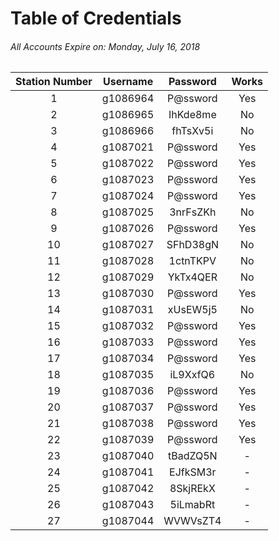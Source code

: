 # Table of Credentials
###### _All Accounts Expire on: Monday, July 16, 2018_
Station Number|Username|Password|Works
:-:|:-:|:-:|:-:
1|g1086964|P@ssword|Yes
2|g1086965|IhKde8me|No
3|g1086966|fhTsXv5i|No
4|g1087021|P@ssword|Yes
5|g1087022|P@ssword|Yes
6|g1087023|P@ssword|Yes
7|g1087024|P@ssword|Yes
8|g1087025|3nrFsZKh|No
9|g1087026|P@ssword|Yes
10|g1087027|SFhD38gN|No
11|g1087028|1ctnTKPV|No
12|g1087029|YkTx4QER|No
13|g1087030|P@ssword|Yes
14|g1087031|xUsEW5j5|No
15|g1087032|P@ssword|Yes
16|g1087033|P@ssword|Yes
17|g1087034|P@ssword|Yes
18|g1087035|iL9XxfQ6|No
19|g1087036|P@ssword|Yes
20|g1087037|P@ssword|Yes
21|g1087038|P@ssword|Yes
22|g1087039|P@ssword|Yes
23|g1087040|tBadZQ5N|-
24|g1087041|EJfkSM3r|-
25|g1087042|8SkjREkX|-
26|g1087043|5iLmabRt|-
27|g1087044|WVWVsZT4|-
